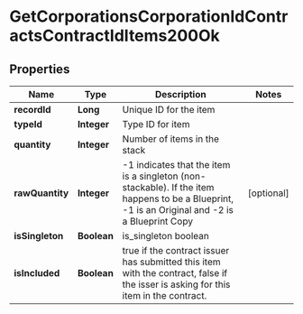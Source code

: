 
# GetCorporationsCorporationIdContractsContractIdItems200Ok

## Properties
Name | Type | Description | Notes
------------ | ------------- | ------------- | -------------
**recordId** | **Long** | Unique ID for the item | 
**typeId** | **Integer** | Type ID for item | 
**quantity** | **Integer** | Number of items in the stack | 
**rawQuantity** | **Integer** | -1 indicates that the item is a singleton (non-stackable). If the item happens to be a Blueprint, -1 is an Original and -2 is a Blueprint Copy |  [optional]
**isSingleton** | **Boolean** | is_singleton boolean | 
**isIncluded** | **Boolean** | true if the contract issuer has submitted this item with the contract, false if the isser is asking for this item in the contract. | 



